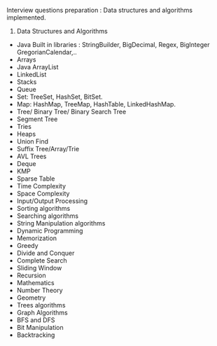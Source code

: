 Interview questions preparation : Data structures and algorithms implemented.

1. Data Structures and Algorithms

- Java Built in libraries : StringBuilder, BigDecimal, Regex, BigInteger GregorianCalendar,..
- Arrays
- Java ArrayList
- LinkedList
- Stacks
- Queue
- Set: TreeSet, HashSet, BitSet.
- Map: HashMap, TreeMap, HashTable, LinkedHashMap.
- Tree/ Binary Tree/ Binary Search Tree
- Segment Tree
- Tries
- Heaps
- Union Find
- Suffix Tree/Array/Trie
- AVL Trees
- Deque
- KMP
- Sparse Table
- Time Complexity
- Space Complexity
- Input/Output Processing
- Sorting algorithms
- Searching algorithms
- String Manipulation algorithms
- Dynamic Programming
- Memorization
- Greedy
- Divide and Conquer
- Complete Search
- Sliding Window
- Recursion
- Mathematics
- Number Theory
- Geometry
- Trees algorithms
- Graph Algorithms
- BFS and DFS
- Bit Manipulation
- Backtracking

